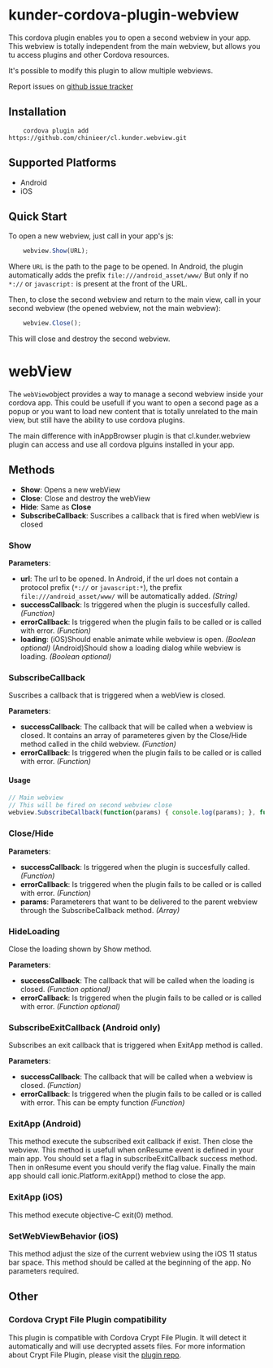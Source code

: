 <!---
license: Licensed to the Apache Software Foundation (ASF) under one
or more contributor license agreements.  See the NOTICE file
distributed with this work for additional information
regarding copyright ownership.  The ASF licenses this file
to you under the Apache License, Version 2.0 (the
"License"); you may not use this file except in compliance
with the License.  You may obtain a copy of the License at

http://www.apache.org/licenses/LICENSE-2.0

Unless required by applicable law or agreed to in writing,
software distributed under the License is distributed on an
"AS IS" BASIS, WITHOUT WARRANTIES OR CONDITIONS OF ANY
KIND, either express or implied.  See the License for the
specific language governing permissions and limitations
under the License.
-->

# kunder-cordova-plugin-webview
This cordova plugin enables you to open a second webview in your app.
This webview is totally independent from the main webview, but allows you tu access plugins and other Cordova resources.

It's possible to modify this plugin to allow multiple webviews.

Report issues on [github issue tracker](https://github.com/kunder-lab/cl.kunder.webview/issues)

## Installation
```
    cordova plugin add https://github.com/chinieer/cl.kunder.webview.git
```

## Supported Platforms
- Android
- iOS


## Quick Start

To open a new webview, just call in your app's js:
```javascript
    webview.Show(URL);
```

Where `URL` is the path to the page to be opened. In Android, the plugin automatically adds the prefix `file:///android_asset/www/`
But only if no `*://` or `javascript:` is present at the front of the URL.

Then, to close the second webview and return to the main view, call in your second webview (the opened webview, not the main webview):
```javascript
    webview.Close();
```

This will close and destroy the second webview.

# webView

The `webView`object provides a way to manage a second webview inside your cordova app. This could be usefull if you want to open a second page as a popup or you want to load new content that is totally unrelated to the main view, but still have the ability to use cordova plugins.

The main difference with inAppBrowser plugin is that cl.kunder.webview plugin can access and use all cordova plguins installed in your app.

## Methods

- __Show__: Opens a new webView 
- __Close__: Close and destroy the webView
- __Hide__: Same as __Close__
- __SubscribeCallback__: Suscribes a callback that is fired when webView is closed

### Show
__Parameters__:
- __url__: The url to be opened. In Android, if the url does not contain a protocol prefix (`*://` or `javascript:*`), the prefix `file:///android_asset/www/` will be automatically added. _(String)_
- __successCallback__: Is triggered when the plugin is succesfully called. _(Function)_
- __errorCallback__: Is triggered when the plugin fails to be called or is called with error. _(Function)_
- __loading__: 
(iOS)Should enable animate while webview is open. _(Boolean optional)_
 (Android)Should show a loading dialog while webview is loading. _(Boolean optional)_

### SubscribeCallback
Suscribes a callback that is triggered when a webView is closed.

__Parameters__:
- __successCallback__: The callback that will be called when a webview is closed. It contains an array of parameteres given by the Close/Hide method called in the child webview. _(Function)_
- __errorCallback__: Is triggered when the plugin fails to be called or is called with error. _(Function)_

#### Usage
```js
// Main webview
// This will be fired on second webview close
webview.SubscribeCallback(function(params) { console.log(params); }, function(){ console.log('error'); })
``` 

### Close/Hide
__Parameters__:
- __successCallback__: Is triggered when the plugin is succesfully called. _(Function)_
- __errorCallback__: Is triggered when the plugin fails to be called or is called with error. _(Function)_
- __params__: Parameterers that want to be delivered to the parent webview through the SubscribeCallback method. _(Array)_

### HideLoading
Close the loading shown by Show method.

__Parameters__:
- __successCallback__: The callback that will be called when the loading is closed. _(Function optional)_
- __errorCallback__: Is triggered when the plugin fails to be called or is called with error. _(Function optional)_

### SubscribeExitCallback (Android only)
Subscribes an exit callback that is triggered when ExitApp method is called.

__Parameters__:
- __successCallback__: The callback that will be called when a webview is closed. _(Function)_
- __errorCallback__: Is triggered when the plugin fails to be called or is called with error. This can be empty function _(Function)_

### ExitApp (Android)
This method execute the subscribed exit callback if exist. Then close the webview.
This method is usefull when onResume event is defined in your main app. You should set a flag in subscribeExitCallback success method. Then in onResume event you should verify the flag value. Finally the main app should call ionic.Platform.exitApp() method to close the app.

### ExitApp (iOS)
This method execute objective-C exit(0) method.

### SetWebViewBehavior (iOS)
This method adjust the size of the current webview using the iOS 11 status bar space. This method should be called at the beginning of the app.
No parameters required.

## Other
### Cordova Crypt File Plugin compatibility
This plugin is compatible with Cordova Crypt File Plugin. It will detect it automatically and will use decrypted assets files.
For more information about Crypt File Plugin, please visit the [plugin repo](https://github.com/tkyaji/cordova-plugin-crypt-file).
